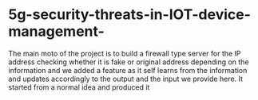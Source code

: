 # 5g-security-threats-in-IOT-device-management-
The main moto of the project is to build a firewall type server for the IP address checking whether it is fake or original address depending on the information and we added a feature as it self learns from the information and updates accordingly to the output and the input we provide here. It started from a normal idea and produced it 
